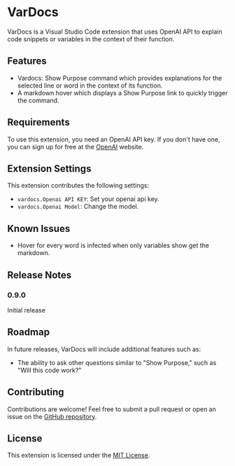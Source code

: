 # VarDocs

VarDocs is a Visual Studio Code extension that uses OpenAI API to explain code snippets or variables in the context of their function.

## Features

- Vardocs: Show Purpose command which provides explanations for the selected line or word in the context of its function.
- A markdown hover which displays a Show Purpose link to quickly trigger the command.

## Requirements

To use this extension, you need an OpenAI API key. If you don't have one, you can sign up for free at the [OpenAI](https://platform.openai.com/account/api-keys) website.

## Extension Settings

This extension contributes the following settings:

- `vardocs.Openai API KEY`: Set your openai api key.
- `vardocs.Openai Model`: Change the model.

## Known Issues

- Hover for every word is infected when only variables show get the markdown.

## Release Notes

### 0.9.0

Initial release

## Roadmap

In future releases, VarDocs will include additional features such as:

- The ability to ask other questions similar to "Show Purpose," such as "Will this code work?"

## Contributing

Contributions are welcome! Feel free to submit a pull request or open an issue on the [GitHub repository](https://github.com/RtiM0/vardocs).

## License

This extension is licensed under the [MIT License](/LICENSE.md).
